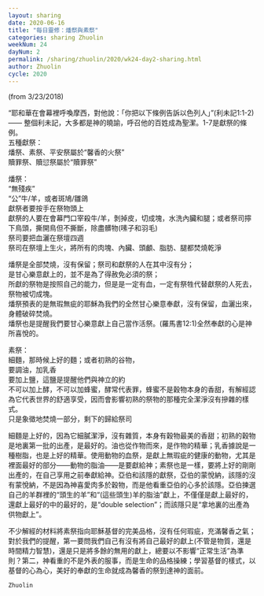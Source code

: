 ```yaml
---
layout: sharing
date: 2020-06-16
title: "每日靈修：燔祭與素祭"
categories: sharing Zhuolin
weekNum: 24
dayNum: 2
permalink: /sharing/zhuolin/2020/wk24-day2-sharing.html
author: Zhuolin
cycle: 2020
---
```

(from 3/23/2018)

“耶和華在會幕裡呼喚摩西，對他說：「你把以下條例告訴以色列人」”(利未記1:1-2)—— 整個利未記，大多都是神的曉諭，呼召他的百姓成為聖潔。1-7是獻祭的條例。  
五種獻祭：  
燔祭、素祭、平安祭屬於“馨香的火祭”  
贖罪祭、贖愆祭屬於“贖罪祭”  

燔祭：  
“無殘疾”  
“公”牛/羊，或者斑鳩/雛鴿  
獻祭者要按手在祭物頭上  
獻祭的人要在會幕門口宰殺牛/羊，剝掉皮，切成塊，水洗內臟和腿；或者祭司擰下鳥頭，撕開鳥但不撕斷，除盡髒物(嗉子和羽毛)  
祭司要把血灑在祭壇四週  
祭司在祭壇上生火，將所有的肉塊、內臟、頭顱、脂肪、腿都焚燒乾淨  

燔祭是全部焚燒，沒有保留；祭司和獻祭的人在其中沒有分；  
是甘心樂意獻上的，並不是為了得赦免必須的祭；  
所獻的祭物是按照自己的能力，但是是一定有血，一定有祭牲代替獻祭的人死去，祭物被切成塊。  
燔祭預表的是無瑕無疵的耶穌為我們的全然甘心樂意奉獻，沒有保留，血灑出來，身體破碎焚燒。  
燔祭也是提醒我們要甘心樂意獻上自己當作活祭。(羅馬書12:1)全然奉獻的心是神所喜悅的。  

素祭：  
細麵，那時候上好的麵；或者初熟的谷物，  
要調油，加乳香  
要加上鹽，這鹽是提醒他們與神立的約  
不可以加上酵，不可以加蜂蜜，酵常代表罪，蜂蜜不是穀物本身的香甜，有解經認為它代表世界的舒適享受，因而會影響初熟的祭物的那種完全潔淨沒有摻雜的樣式。  
只是象徵地焚燒一部分，剩下的歸給祭司  

細麵是上好的，因為它細膩潔淨，沒有雜質，本身有穀物最美的香甜；初熟的穀物是地裏第一批的出產，是最好的。油也從作物而來，是作物的精華；乳香據說是一種樹脂，也是上好的精華。使用動物的血祭，是獻上無瑕疵的健康的動物，尤其是裡面最好的部分——動物的脂油——是要獻給神；素祭也是一樣，要將上好的剛剛出產的，在自己享用之前奉獻給神。亞伯和該隱的獻祭，亞伯的蒙悅納，該隱的沒有蒙悅納，不是因為神喜愛肉多於穀物，而是他看重亞伯的心多於該隱。亞伯揀選自己的羊群裡的“頭生的羊”和“(這些頭生)羊的脂油”獻上，不僅僅是獻上最好的，還獻上最好的中的最好的，是“double selection”；而該隱只是“拿地裏的出產為供物獻上”。  

不少解經的材料將素祭指向耶穌基督的完美品格，沒有任何瑕疵，充滿馨香之氣；  
對於我們的提醒，第一要問我們自己有沒有將自己最好的獻上(不管是物質，還是時間精力智慧)，還是只是將多餘的無用的獻上，總要以不影響“正常生活”為準則？第二，神看重的不是外表的服事，而是生命的品格操練；學習基督的樣式，以基督的心為心，美好的奉獻的生命就成為馨香的祭到達神的面前。  

`Zhuolin`
